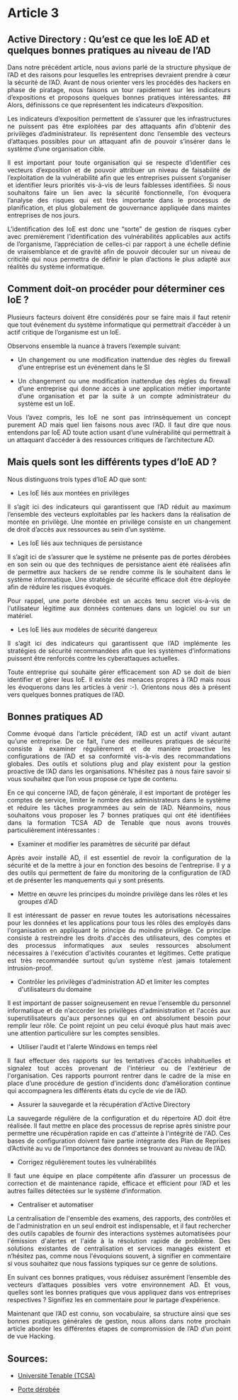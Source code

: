 # Article 3
## Active Directory : Qu’est ce que les IoE AD et quelques bonnes pratiques au niveau de l’AD

<p align="justify"> Dans notre précédent article, nous avions parlé de la structure physique de l’AD et des raisons pour lesquelles les entreprises devraient prendre à cœur la sécurité de l’AD. Avant de nous orienter vers les procédés des hackers en phase de piratage, nous faisons un tour rapidement sur les indicateurs d’expositions et proposons quelques bonnes pratiques intéressantes.
## Alors, définissons ce que représentent les indicateurs d’exposition.
<p align="justify"> Les indicateurs d’exposition permettent de s’assurer que les infrastructures ne puissent pas être exploitées par des attaquants afin d’obtenir des privilèges d’administrateur. Ils représentent donc l’ensemble des vecteurs d’attaques possibles pour un attaquant afin de pouvoir s’insérer dans le système d’une organisation cible.
<p align="justify"> Il est important pour toute organisation qui se respecte d’identifier ces vecteurs d’exposition et de pouvoir attribuer un niveau de faisabilité de l’exploitation de la vulnérabilité afin que les entreprises puissent s’organiser et identifier leurs priorités vis-à-vis de leurs faiblesses identifiées. Si nous souhaitons faire un lien avec la sécurité fonctionnelle, l’on évoquera l’analyse des risques qui est très importante dans le processus de planification, et plus globalement de gouvernance appliquée dans maintes entreprises de nos jours.
<p align="justify"> L’identification des IoE est donc une “sorte” de gestion de risques cyber avec premièrement l’identification des vulnérabilités applicables aux actifs de l’organisme, l’appréciation de celles-ci par rapport à une échelle définie de vraisemblance et de gravité afin de pouvoir découler sur un niveau de criticité qui nous permettra de définir le plan d’actions le plus adapté aux réalités du système informatique.

## Comment doit-on procéder pour déterminer ces IoE ?
<p align="justify"> Plusieurs facteurs doivent être considérés pour se faire mais il faut retenir que tout événement du système informatique qui permettrait d’accéder à un actif critique de l’organisme est un IoE.

Observons ensemble la nuance à travers l’exemple suivant:

- <p align="justify">Un changement ou une modification inattendue des règles du firewall d’une entreprise est un événement dans le SI
- <p align="justify">Un changement ou une modification inattendue des règles du firewall d’une entreprise qui donne accès à une application métier importante d’une organisation et par la suite à un compte administrateur du système est un IoE.

<p align="justify">Vous l’avez compris, les IoE ne sont pas intrinsèquement un concept purement AD mais quel lien faisons nous avec l’AD. Il faut dire que nous entendons par IoE AD toute action usant d’une vulnérabilité qui permettrait à un attaquant d’accéder à des ressources critiques de l’architecture AD. 

## Mais quels sont les différents types d’IoE AD ?

Nous distinguons trois types d’IoE AD que sont:

- Les IoE liés aux montées en privilèges

<p align="justify"> Il s’agit ici des indicateurs qui garantissent que l’AD réduit au maximum l’ensemble des vecteurs exploitables par les hackers dans la réalisation de montée en privilège. Une montée en privilège consiste en un changement de droit d’accès aux ressources au sein d’un système.

- Les IoE liés aux techniques de persistance
  
<p align="justify"> Il s’agit ici de s’assurer que le système ne présente pas de portes dérobées en son sein ou que des techniques de persistance aient été réalisées afin de permettre aux hackers de se rendre comme ils le souhaitent dans le système informatique. Une stratégie de sécurité efficace doit être déployée afin de réduire les risques évoqués.

<p align="justify">Pour rappel, une porte dérobée est un accès tenu secret vis-à-vis de l'utilisateur légitime aux données contenues dans un logiciel ou sur un matériel.

  - Les IoE liés aux modèles de sécurité dangereux

<p align="justify">Il s’agit ici des indicateurs qui garantissent que l’AD implémente les stratégies de sécurité recommandées afin que les systèmes d’informations puissent être renforcés contre les cyberattaques actuelles.
<p align="justify">Toute entreprise qui souhaite gérer efficacement son AD se doit de bien identifier et gérer leus IoE. Il existe des menaces propres à l’AD mais nous les évoquerons dans les articles à venir :-). Orientons nous dès à présent vers quelques bonnes pratiques de l’AD.

## Bonnes pratiques AD

<p align="justify"> Comme évoqué dans l’article précédent, l’AD est un actif vivant autant qu’une entreprise. De ce fait, l’une des meilleures pratiques de sécurité consiste à examiner régulièrement et de manière proactive les configurations de l’AD et sa conformité vis-à-vis des recommandations globales. Des outils et solutions plug and play existent pour la gestion proactive de l’AD dans les organisations. N’hésitez pas à nous faire savoir si vous souhaitez que l’on vous propose ce type de contenu.
<p align="justify"> En ce qui concerne l’AD, de façon générale, il est important de protéger les comptes de service, limiter le nombre des administrateurs dans le système et réduire les tâches programmées au sein de l’AD. Néanmoins, nous souhaitons vous proposer les 7 bonnes pratiques qui ont été identifiées dans la formation TCSA AD de Tenable que nous avons trouvés particulièrement intéressantes :
 
  - Examiner et modifier les paramètres de sécurité par défaut
<p align="justify">Après avoir installé AD, il est essentiel de revoir la configuration de la sécurité et de la mettre à jour en fonction des besoins de l'entreprise. Il y a des outils qui permettent de faire du monitoring de la configuration de l’AD et de présenter les manquements qui y sont présents.

  - Mettre en œuvre les principes du moindre privilège dans les rôles et les groupes d'AD
<p align="justify"> Il est intéressant de passer en revue toutes les autorisations nécessaires pour les données et les applications pour tous les rôles des employés dans l'organisation en appliquant le principe du moindre privilège. Ce principe consiste à restreindre les droits d'accès des utilisateurs, des comptes et des processus informatiques aux seules ressources absolument nécessaires à l'exécution d'activités courantes et légitimes. Cette pratique est très recommandée surtout qu’un système n’est jamais totalement intrusion-proof. 

  - Contrôler les privilèges d'administration AD et limiter les comptes d'utilisateurs du domaine
<p align="justify">Il est important de passer soigneusement en revue l'ensemble du personnel informatique et de n’accorder les privilèges d'administration et l'accès aux superutilisateurs qu'aux personnes qui en ont absolument besoin pour remplir leur rôle. Ce point rejoint un peu celui évoqué plus haut mais avec une attention particulière sur les comptes sensibles. 

  - Utiliser l'audit et l'alerte Windows en temps réel
<p align="justify">Il faut effectuer des rapports sur les tentatives d'accès inhabituelles et signalez tout accès provenant de l'intérieur ou de l'extérieur de l'organisation. Ces rapports pourront rentrer dans le cadre de la mise en place d’une procédure de gestion d’incidents donc d’amélioration continue qui accompagnera les différents états du cycle de vie de l’AD.
 
  - Assurer la sauvegarde et la récupération d'Active Directory
<p align="justify">La sauvegarde régulière de la configuration et du répertoire AD doit être réalisée. Il faut mettre en place des processus de reprise après sinistre pour permettre une récupération rapide en cas d'atteinte à l'intégrité de l'AD. Ces bases de configuration doivent faire partie intégrante des Plan de Reprises d’Activité au vu de l’importance des données se trouvant au niveau de l’AD.

  - Corrigez régulièrement toutes les vulnérabilités
<p align="justify">Il faut une équipe en place compétente afin d’assurer un processus de correction et de maintenance rapide, efficace et efficient pour l’AD et les autres failles détectées sur le système d’information. 

  - Centraliser et automatiser
<p align="justify">La centralisation de l'ensemble des examens, des rapports, des contrôles et de l'administration en un seul endroit est indispensable, et il faut rechercher des outils capables de fournir des interactions systèmes automatisées pour l'émission d'alertes et l'aide à la résolution rapide de problème. Des solutions existantes de centralisation et services managés existent et n’hésitez pas, comme nous l'évoquions souvent, à signifier en commentaire si vous souhaitez que nous fassions typiques sur ce genre de solutions.
<p align="justify">En suivant ces bonnes pratiques, vous réduisez assurément l’ensemble des vecteurs d’attaques possibles vers votre environnement AD. Et vous, quelles sont les bonnes pratiques que vous appliquez dans vos entreprises respectives ? Signifiez les en commentaire pour le partage d’expérience.
<p align="justify">Maintenant que l’AD est connu, son vocabulaire, sa structure ainsi que ses bonnes pratiques générales de gestion, nous allons dans notre prochain article aborder les différentes étapes de compromission de l’AD d’un point de vue Hacking.
 
## Sources:

- [Université Tenable (TCSA)](https://University.tenable.com)
  
- [Porte dérobée](https://www.cnil.fr/fr/definition/porte-derobee-ou-backdoor#:~:text=Le%20principe%20de%20la%20mise,logiciel%20ou%20sur%20un%20mat%C3%A9riel.) 
 
 
 
 
 
 
 
 
 
 
 
 
 
 
 
 
 
 
 
